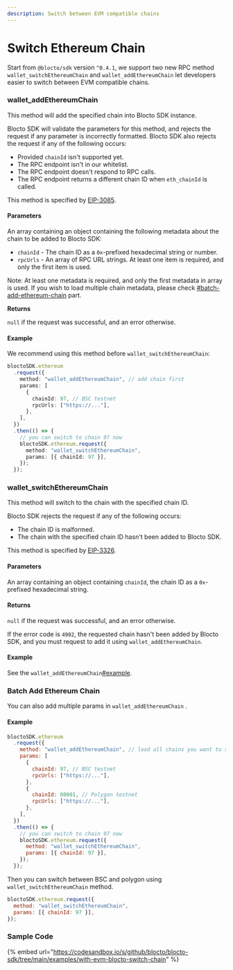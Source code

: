 ```yaml
---
description: Switch between EVM compatible chains
---
```


# Switch Ethereum Chain

Start from `@blocto/sdk` version `^0.4.1`, we support two new RPC method `wallet_switchEthereumChain` and `wallet_addEthereumChain` let developers easier to switch between EVM compatible chains​.&#x20;

### wallet\_addEthereumChain[​](https://docs.metamask.io/wallet/reference/rpc-api/#wallet\_addethereumchain) <a href="#wallet_addethereumchain" id="wallet_addethereumchain"></a>

This method will add the specified chain into Blocto SDK instance.&#x20;

Blocto SDK will validate the parameters for this method, and rejects the request if any parameter is incorrectly formatted. Blocto SDK also rejects the request if any of the following occurs:

* Provided `chainId` isn't supported yet.
* The RPC endpoint isn't in our whitelist.
* The RPC endpoint doesn't respond to RPC calls.
* The RPC endpoint returns a different chain ID when `eth_chainId` is called.

This method is specified by [EIP-3085](https://eips.ethereum.org/EIPS/eip-3085).

#### **Parameters**[**​**](https://docs.metamask.io/wallet/reference/rpc-api/#parameters-1)

An array containing an object containing the following metadata about the chain to be added to Blocto SDK:

* `chainId` - The chain ID as a `0x`-prefixed hexadecimal string or number.
* `rpcUrls` - An array of RPC URL strings. At least one item is required, and only the first item is used.

Note: At least one metadata is required, and only the first metadata in array is used. If you wish to load multiple chain metadata, please check [#batch-add-ethereum-chain](switch-ethereum-chain.md#batch-add-ethereum-chain "mention") part.

**Returns**[**​**](https://docs.metamask.io/wallet/reference/rpc-api/#returns-3)

`null` if the request was successful, and an error otherwise.

#### **Example**[**​**](https://docs.metamask.io/wallet/reference/rpc-api/#example-2)

We recommend using this method before `wallet_switchEthereumChain`:

```typescript
bloctoSDK.ethereum
  .request({
    method: "wallet_addEthereumChain", // add chain first
    params: [
      {
        chainId: 97, // BSC testnet
        rpcUrls: ["https://..."],
      },
    ],
  })
  .then(() => {
    // you can switch to chain 97 now
    bloctoSDK.ethereum.request({
      method: "wallet_switchEthereumChain",
      params: [{ chainId: 97 }],
    });
  });
```

### wallet\_switchEthereumChain[​](https://docs.metamask.io/wallet/reference/rpc-api/#wallet\_switchethereumchain) <a href="#wallet_switchethereumchain" id="wallet_switchethereumchain"></a>

This method will switch to the chain with the specified chain ID.

Blocto SDK rejects the request if any of the following occurs:

* The chain ID is malformed.
* The chain with the specified chain ID hasn't been added to Blocto SDK.

This method is specified by [EIP-3326](https://ethereum-magicians.org/t/eip-3326-wallet-switchethereumchain).

#### **Parameters**[**​**](https://docs.metamask.io/wallet/reference/rpc-api/#parameters-2)

An array containing an object containing `chainId`, the chain ID as a `0x`-prefixed hexadecimal string.

#### **Returns**[**​**](https://docs.metamask.io/wallet/reference/rpc-api/#returns-4)

`null` if the request was successful, and an error otherwise.

If the error code is `4902`, the requested chain hasn't been added by Blocto SDK, and you must request to add it using `wallet_addEthereumChain`.

#### **Example**[**​**](https://docs.metamask.io/wallet/reference/rpc-api/#example-3)

See the `wallet_addEthereumChain`[#example](switch-ethereum-chain.md#example "mention").

### Batch Add Ethereum Chain

You can also add multiple params in `wallet_addEthereumChain` .

#### Example

```javascript
bloctoSDK.ethereum
  .request({
    method: "wallet_addEthereumChain", // load all chains you want to switch
    params: [
      {
        chainId: 97, // BSC testnet
        rpcUrls: ["https://..."],
      },
      {
        chainId: 80001, // Polygon testnet
        rpcUrls: ["https://..."],
      },
    ],
  })
  .then(() => {
    // you can switch to chain 97 now
    bloctoSDK.ethereum.request({
      method: "wallet_switchEthereumChain",
      params: [{ chainId: 97 }],
    });
  });
```

Then you can switch between BSC and polygon using `wallet_switchEthereumChain` method.&#x20;

```javascript
bloctoSDK.ethereum.request({
  method: "wallet_switchEthereumChain",
  params: [{ chainId: 97 }],
});
```

### Sample Code

{% embed url="https://codesandbox.io/s/github/blocto/blocto-sdk/tree/main/examples/with-evm-blocto-switch-chain" %}
